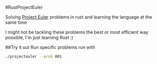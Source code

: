 #RustProjectEuler

Solving [Project Euler](projecteuler.net) problems in rust and learning
the language at the same time

I might not be tackling these problems the best or most efficient way possible,
I'm just learning Rust :)

##Try it out
Run specific problems run with
```bash
./projecteuler --prob 001
```
